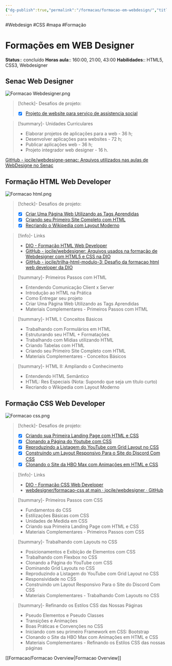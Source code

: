 ```yaml
---
{"dg-publish":true,"permalink":"/formacao/formacao-em-webdesign/","title":"Formação em Webdesign","metatags":{"description":"Lista de disciplinas da formação"},"noteIcon":"default","updated":"2025-07-20T20:08:01.876-03:00"}
---
```


#Webdesign #CSS #mapa #Formação

# Formações em WEB Designer

**Status**:: concluído 
**Horas aula**:: 160:00, 21:00, 43:00
**Habilidades**:: HTML5, CSS3, Webdesigner

## Senac Web Designer

![Formacao Webdesigner.png](/img/user/Formacao/Formacao%20Webdesigner.png)

>[!check]- Desafios de projeto:
> - [x] [Projeto de website para serviço de assistencia social](https://github.com/jocile/mana-das-ruas)

> [!summary]- Unidades Curriculares
> - Elaborar projetos de aplicações para a web - 36 h;  
> - Desenvolver aplicações para websites - 72 h;  
> - Publicar aplicações web - 36 h;  
> - Projeto integrador web designer - 16 h.

[GitHub - jocile/webdesigne-senac: Arquivos utilizados nas aulas de WebDesigne no Senac](https://github.com/jocile/webdesigne-senac)

## Formação HTML Web Developer

![Formacao html.png](/img/user/Formacao/Formacao%20html.png)

>[!check]- Desafios de projeto:
> - [x] [Criar Uma Página Web Utilizando as Tags Aprendidas](https://github.com/jocile/webdesigne)
> - [x] [Criando seu Primeiro Site Completo com HTML](https://github.com/jocile/webdesigne-clinica)
> - [x] [Recriando o Wikipedia com Layout Moderno](https://github.com/jocile/trilha-html-modulo-3)

>[!info]- Links
> - [DIO - Formação HTML Web Developer](https://web.dio.me/track/formacao-html-web-developer)
> - [GitHub - jocile/webdesigner: Arquivos usados na formação de Webdesigner com HTML5 e CSS na DIO](https://github.com/jocile/webdesigner)
> - [GitHub - jocile/trilha-html-modulo-3: Desafio da formacao html web developer da DIO](https://github.com/jocile/trilha-html-modulo-3)

> [!summary]- Primeiros Passos com HTML
> - Entendendo Comunicação Client x Server
> - Introdução ao HTML na Prática
> - Como Entregar seu projeto
> - Criar Uma Página Web Utilizando as Tags Aprendidas
> - Materiais Complementares - Primeiros Passos com HTML

> [!summary]- HTML I: Conceitos Básicos
> - Trabalhando com Formulários em HTML
> - Estruturando seu HTML + Formatações
> - Trabalhando com Mídias utilizando HTML
> - Criando Tabelas com HTML
> - Criando seu Primeiro Site Completo com HTML
> - Materiais Complementares - Conceitos Básicos

> [!summary]- HTML II: Ampliando o Conhecimento
> - Entendendo HTML Semântico
> - HTML: Res Especiais (Nota: Supondo que seja um título curto)
> - Recriando o Wikipedia com Layout Moderno

## Formação CSS Web Developer

![Formacao css.png](/img/user/Formacao/Formacao%20css.png)

>[!check]- Desafios de projeto:
> - [x] [Criando sua Primeira Landing Page com HTML e CSS](https://github.com/jocile/trilha-css-desafio-01)
> - [x] [Clonando a Página do Youtube com CSS](https://github.com/jocile/desafio-youtube-clone)
> - [x] [Reproduzindo a Listagem do YouTube com Grid Layout no CSS](https://github.com/jocile/webdesigner/tree/main/formacao-css/2-Trabalhando-com-layouts-no-css/Desafio-listagem-com-grid)
> - [x] [Construindo um Layout Responsivo Para o Site do Discord Com CSS](https://github.com/jocile/webdesigner/tree/main/formacao-css/2-Trabalhando-com-layouts-no-css/Desafio-layout-responsivo)
> - [x] [Clonando o Site da HBO Max com Animações em HTML e CSS](https://github.com/jocile/desafio-hbomax-clone)

>[!info]- Links
> - [DIO - Formação CSS Web Developer](https://web.dio.me/track/formacao-css-web-developer)
> - [webdesigner/formacao-css at main · jocile/webdesigner · GitHub](https://github.com/jocile/webdesigner/tree/main/formacao-css)

> [!summary]- Primeiros Passos com CSS
> - Fundamentos do CSS
> - Estilizações Básicas com CSS
> - Unidades de Medida em CSS
> - Criando sua Primeira Landing Page com HTML e CSS
> - Materiais Complementares - Primeiros Passos com CSS

> [!summary]- Trabalhando com Layouts no CSS
> - Posicionamentos e Exibição de Elementos com CSS
> - Trabalhando com Flexbox no CSS
> - Clonando a Página do YouTube com CSS
> - Dominando Grid Layouts no CSS
> - Reproduzindo a Listagem do YouTube com Grid Layout no CSS
> - Responsividade no CSS
> - Construindo um Layout Responsivo Para o Site do Discord Com CSS
> - Materiais Complementares - Trabalhando Com Layouts no CSS

> [!summary]- Refinando os Estilos CSS das Nossas Páginas
> - Pseudo Elementos e Pseudo Classes
> - Transições e Animações
> - Boas Práticas e Convenções no CSS
> - Iniciando com seu primeiro Framework em CSS: Bootstrap
> - Clonando o Site da HBO Max com Animações em HTML e CSS
> - Materiais Complementares - Refinando os Estilos CSS das nossas páginas

[[Formacao/Formacao Overview\|Formacao Overview]]
